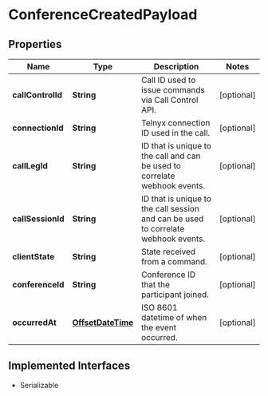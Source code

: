 

# ConferenceCreatedPayload

## Properties

Name | Type | Description | Notes
------------ | ------------- | ------------- | -------------
**callControlId** | **String** | Call ID used to issue commands via Call Control API. |  [optional]
**connectionId** | **String** | Telnyx connection ID used in the call. |  [optional]
**callLegId** | **String** | ID that is unique to the call and can be used to correlate webhook events. |  [optional]
**callSessionId** | **String** | ID that is unique to the call session and can be used to correlate webhook events. |  [optional]
**clientState** | **String** | State received from a command. |  [optional]
**conferenceId** | **String** | Conference ID that the participant joined. |  [optional]
**occurredAt** | [**OffsetDateTime**](OffsetDateTime.md) | ISO 8601 datetime of when the event occurred. |  [optional]


## Implemented Interfaces

* Serializable


